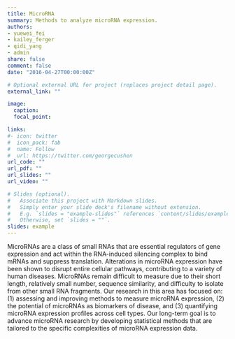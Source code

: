```yaml
---
title: MicroRNA
summary: Methods to analyze microRNA expression.
authors:
- yuewei_fei
- kailey_ferger
- qidi_yang
- admin
share: false
comment: false
date: "2016-04-27T00:00:00Z"

# Optional external URL for project (replaces project detail page).
external_link: ""

image:
  caption: 
  focal_point: 

links:
#- icon: twitter
#  icon_pack: fab
#  name: Follow
#  url: https://twitter.com/georgecushen
url_code: ""
url_pdf: ""
url_slides: ""
url_video: ""

# Slides (optional).
#   Associate this project with Markdown slides.
#   Simply enter your slide deck's filename without extension.
#   E.g. `slides = "example-slides"` references `content/slides/example-slides.md`.
#   Otherwise, set `slides = ""`.
slides: example
---
```


MicroRNAs are a class of small RNAs that are essential regulators of gene expression and act within the RNA-induced silencing complex to bind mRNAs and suppress translation. Alterations in microRNA expression have been shown to disrupt entire cellular pathways, contributing to a variety of human diseases. MicroRNAs remain difficult to measure due to their short length, relatively small number, sequence similarity, and difficulty to isolate from other small RNA fragments. Our research in this area has focused on: (1) assessing and improving methods to measure microRNA expression, (2) the potential of microRNAs as biomarkers of disease, and (3) quantifying microRNA expression profiles across cell types. Our long-term goal is to advance microRNA research by developing statistical methods that are tailored to the specific complexities of microRNA expression data. 
